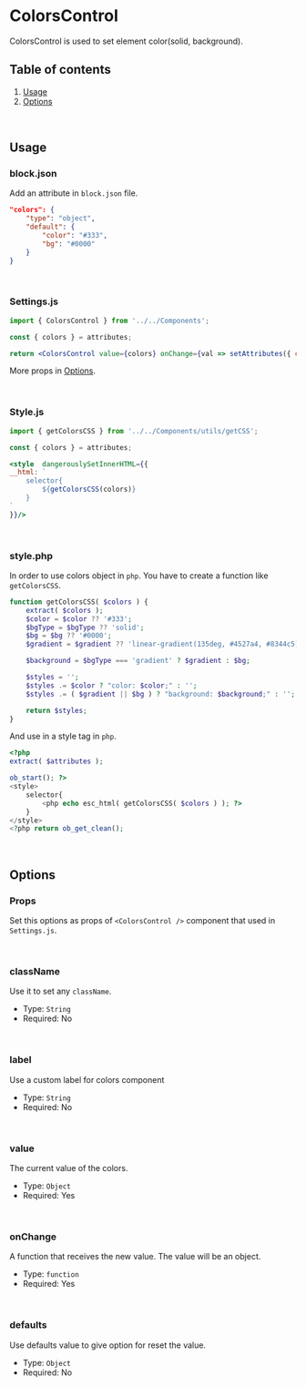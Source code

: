 # ColorsControl

ColorsControl is used to set element color(solid, background).


## Table of contents

1. [Usage](#usage)
2. [Options](#options)

<br />

## Usage

### block.json
Add an attribute in `block.json` file.

```json
"colors": {
	"type": "object",
	"default": {
		"color": "#333",
		"bg": "#0000"
	}
}
```

<br />

### Settings.js

```jsx
import { ColorsControl } from '../../Components';

const { colors } = attributes;

return <ColorsControl value={colors} onChange={val => setAttributes({ colors: val })} defaults={{ color: '#333', bg: '#0000' }} />
```

More props in [Options](#options).

<br />

### Style.js
```jsx
import { getColorsCSS } from '../../Components/utils/getCSS';

const { colors } = attributes;

<style  dangerouslySetInnerHTML={{
__html: `
	selector{
		${getColorsCSS(colors)}
	}
`
}}/>
```

<br />

### style.php
In order to use colors object in `php`. You have to create a function like `getColorsCSS`.

```php
function getColorsCSS( $colors ) {
	extract( $colors );
	$color = $color ?? '#333';
	$bgType = $bgType ?? 'solid';
	$bg = $bg ?? '#0000';
	$gradient = $gradient ?? 'linear-gradient(135deg, #4527a4, #8344c5)';

	$background = $bgType === 'gradient' ? $gradient : $bg;

	$styles = '';
	$styles .= $color ? "color: $color;" : '';
	$styles .= ( $gradient || $bg ) ? "background: $background;" : '';

	return $styles;
}
```

And use in a style tag in `php`.
```php
<?php
extract( $attributes );

ob_start(); ?>
<style>
	selector{
		<php echo esc_html( getColorsCSS( $colors ) ); ?>
	}
</style>
<?php return ob_get_clean();
```

<br />

## Options
### Props
Set this options as props of `<ColorsControl />` component that used in `Settings.js`.

<br />

### className

Use it to set any `className`.

-   Type: `String`
-   Required: No

<br />

### label

Use a custom label for colors component

-   Type: `String`
-   Required: No

<br />

### value

The current value of the colors.

-   Type: `Object`
-   Required: Yes

<br />

### onChange

A function that receives the new value. The value will be an object.

-   Type: `function`
-   Required: Yes

<br />

### defaults

Use defaults value to give option for reset the value.

-   Type: `Object`
-   Required: No
